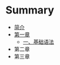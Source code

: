 # Summary

* [简介](README.md)
* [第一章](di-yi-zhang.md)
  * [一、基础语法](di-yi-zhang/yi-3001-ji-chu-yu-fa.md)
* 第二章
* 第三章

